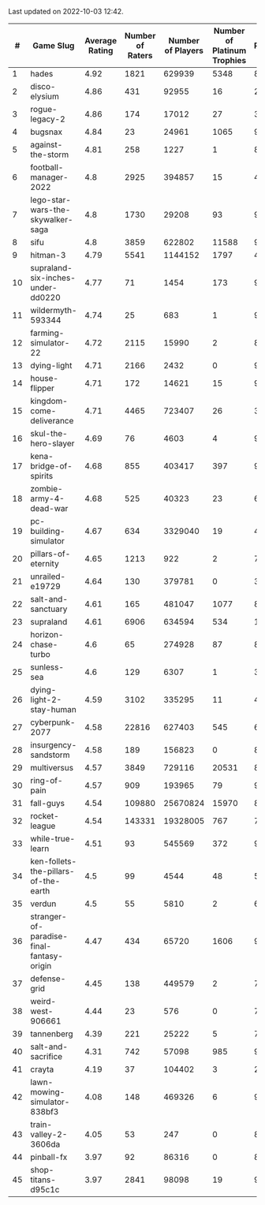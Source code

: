 Last updated on 2022-10-03 12:42.


|#|Game Slug|Average Rating|Number of Raters|Number of Players|Number of Platinum Trophies|Max Rarity (%)|
|---|---|---|---|---|---|---|
|1|hades|4.92|1821|629939|5348|89|
|2|disco-elysium|4.86|431|92955|16|28|
|3|rogue-legacy-2|4.86|174|17012|27|36|
|4|bugsnax|4.84|23|24961|1065|97|
|5|against-the-storm|4.81|258|1227|1|88|
|6|football-manager-2022|4.8|2925|394857|15|48|
|7|lego-star-wars-the-skywalker-saga|4.8|1730|29208|93|98|
|8|sifu|4.8|3859|622802|11588|96|
|9|hitman-3|4.79|5541|1144152|1797|48|
|10|supraland-six-inches-under-dd0220|4.77|71|1454|173|99|
|11|wildermyth-593344|4.74|25|683|1|91|
|12|farming-simulator-22|4.72|2115|15990|2|85|
|13|dying-light|4.71|2166|2432|0|98|
|14|house-flipper|4.71|172|14621|15|93|
|15|kingdom-come-deliverance|4.71|4465|723407|26|30|
|16|skul-the-hero-slayer|4.69|76|4603|4|96|
|17|kena-bridge-of-spirits|4.68|855|403417|397|94|
|18|zombie-army-4-dead-war|4.68|525|40323|23|66|
|19|pc-building-simulator|4.67|634|3329040|19|47|
|20|pillars-of-eternity|4.65|1213|922|2|79|
|21|unrailed-e19729|4.64|130|379781|0|39|
|22|salt-and-sanctuary|4.61|165|481047|1077|83|
|23|supraland|4.61|6906|634594|534|100|
|24|horizon-chase-turbo|4.6|65|274928|87|83|
|25|sunless-sea|4.6|129|6307|1|38|
|26|dying-light-2-stay-human|4.59|3102|335295|11|48|
|27|cyberpunk-2077|4.58|22816|627403|545|60|
|28|insurgency-sandstorm|4.58|189|156823|0|8|
|29|multiversus|4.57|3849|729116|20531|81|
|30|ring-of-pain|4.57|909|193965|79|97|
|31|fall-guys|4.54|109880|25670824|15970|89|
|32|rocket-league|4.54|143331|19328005|767|74|
|33|while-true-learn|4.51|93|545569|372|93|
|34|ken-follets-the-pillars-of-the-earth|4.5|99|4544|48|59|
|35|verdun|4.5|55|5810|2|65|
|36|stranger-of-paradise-final-fantasy-origin|4.47|434|65720|1606|98|
|37|defense-grid|4.45|138|449579|2|79|
|38|weird-west-906661|4.44|23|576|0|79|
|39|tannenberg|4.39|221|25222|5|76|
|40|salt-and-sacrifice|4.31|742|57098|985|91|
|41|crayta|4.19|37|104402|3|22|
|42|lawn-mowing-simulator-838bf3|4.08|148|469326|6|91|
|43|train-valley-2-3606da|4.05|53|247|0|89|
|44|pinball-fx|3.97|92|86316|0|86|
|45|shop-titans-d95c1c|3.97|2841|98098|19|98|
